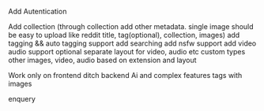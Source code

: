 Add Autentication
<!-- Add Container resource tracker to dev dockerfile -->
<!-- Fix docker.  -->
Add collection (through collection add other metadata. single image should be easy to upload like reddit title, tag(optional), collection, images)
add tagging && auto tagging support
add searching
add nsfw support
add video audio support optional separate layout for video, audio etc
custom types other images, video, audio based on extension and layout

Work only on frontend ditch backend Ai and complex features
tags with images

enquery